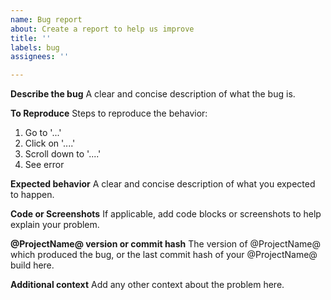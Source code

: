 ```yaml
---
name: Bug report
about: Create a report to help us improve
title: ''
labels: bug
assignees: ''

---
```


**Describe the bug**
A clear and concise description of what the bug is.

**To Reproduce**
Steps to reproduce the behavior:
1. Go to '...'
2. Click on '....'
3. Scroll down to '....'
4. See error

**Expected behavior**
A clear and concise description of what you expected to happen.

**Code or Screenshots**
If applicable, add code blocks or screenshots to help explain your problem.

**@ProjectName@ version or commit hash**
The version of @ProjectName@ which produced the bug, or the last commit hash of your @ProjectName@ build here.

**Additional context**
Add any other context about the problem here.
